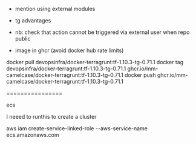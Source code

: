 - mention using external modules
- tg advantages
- nb: check that action cannot be triggered via external user when repo public


- image in ghcr (avoid docker hub rate limits)

docker pull devopsinfra/docker-terragrunt:tf-1.10.3-tg-0.71.1
docker tag devopsinfra/docker-terragrunt:tf-1.10.3-tg-0.71.1 ghcr.io/mm-camelcase/docker-terragrunt:tf-1.10.3-tg-0.71.1
docker push ghcr.io/mm-camelcase/docker-terragrunt:tf-1.10.3-tg-0.71.1


================

ecs

I neeed to runthis to create a cluster

 aws iam create-service-linked-role --aws-service-name ecs.amazonaws.com